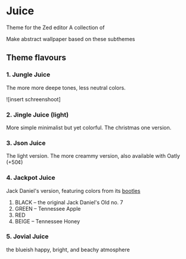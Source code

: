 # Juice

Theme for the Zed editor
A collection of

Make abstract wallpaper based on these subthemes

## Theme flavours

### 1. Jungle Juice

The more more deepe tones, less neutral colors.

![insert schreenshoot]

### 2. Jingle Juice (light)

More simple minimalist but yet colorful.
The christmas one version.

### 3. Json Juice 

The light version.
The more creammy version, also available with Oatly (+50¢)

### 4. Jackpot Juice

Jack Daniel's version, featuring colors from its [bootles](https://sp-ao.shortpixel.ai/client/to_auto,q_lossy,ret_img,w_801/https://cancanawards.com/wp-content/uploads/2023/02/Jack_Daniels_1676530857-801x1024.webp)
1. BLACK – the original Jack Daniel's Old no. 7
2. GREEN – Tennessee Apple
3. RED
4. BEIGE – Tennessee Honey

### 5. Jovial Juice

the blueish happy, bright, and beachy atmosphere
